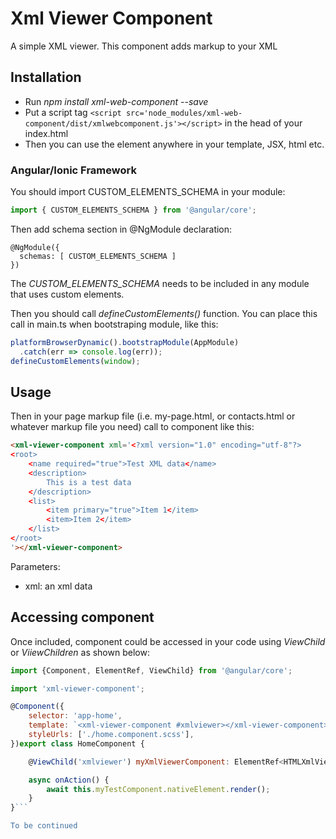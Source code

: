 # Xml Viewer Component
A simple XML viewer. This component adds markup to your XML

## Installation

* Run *npm install xml-web-component --save*
*  Put a script tag `<script src='node_modules/xml-web-component/dist/xmlwebcomponent.js'></script>` in the head of your index.html
* Then you can use the element anywhere in your template, JSX, html etc.

### Angular/Ionic Framework

You should import CUSTOM_ELEMENTS_SCHEMA in your module:
```javascript
import { CUSTOM_ELEMENTS_SCHEMA } from '@angular/core';
```

Then add schema section in @NgModule declaration:
```
@NgModule({
  schemas: [ CUSTOM_ELEMENTS_SCHEMA ]
})
```
The *CUSTOM_ELEMENTS_SCHEMA* needs to be included in any module that uses custom elements.

Then you should call *defineCustomElements()* function. You can place this call in main.ts when bootstraping module, like this:
```javascript
platformBrowserDynamic().bootstrapModule(AppModule)
  .catch(err => console.log(err));
defineCustomElements(window);
```

## Usage

Then in your page markup file (i.e. my-page.html, or contacts.html or whatever markup file you need) call to component like this:
```html
<xml-viewer-component xml='<?xml version="1.0" encoding="utf-8"?>
<root>
    <name required="true">Test XML data</name>
    <description>
        This is a test data
    </description>
    <list>
        <item primary="true">Item 1</item>
        <item>Item 2</item>
    </list>
</root>
'></xml-viewer-component>
```
Parameters:
* xml: an xml data

## Accessing component
Once included, component could be accessed in your code using *ViewChild* or *ViiewChildren* as shown below:
```javascript
import {Component, ElementRef, ViewChild} from '@angular/core';

import 'xml-viewer-component';

@Component({
    selector: 'app-home',
    template: `<xml-viewer-component #xmlviewer></xml-viewer-component>`,
    styleUrls: ['./home.component.scss'],
})export class HomeComponent {

    @ViewChild('xmlviewer') myXmlViewerComponent: ElementRef<HTMLXmlViewerComponentElement>;

    async onAction() {
        await this.myTestComponent.nativeElement.render();
    }
}```

To be continued
